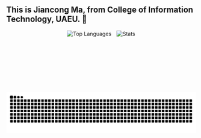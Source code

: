 ## This is Jiancong Ma, from College of Information Technology, UAEU. 👋

<p align="center">
  <img src="https://github-readme-stats.vercel.app/api/top-langs/?username=mjc030225&layout=compact" 
       alt="Top Languages" height="150" style="display: inline-block; margin-right: 10px;" />
  <img src="https://github-readme-stats.vercel.app/api?username=mjc030225&show_icons=true&include_all_commits=true&count_private=true" 
       alt="Stats" height="150" style="display: inline-block;" />
</p>

<picture>
  <source media="(prefers-color-scheme: dark)" srcset="https://raw.githubusercontent.com/mjc030225/mjc030225/output/github-contribution-grid-snake-dark.svg">
  <source media="(prefers-color-scheme: light)" srcset="https://raw.githubusercontent.com/mjc030225/mjc030225/output/github-contribution-grid-snake.svg">
  <img alt="github contribution grid snake animation" src="https://raw.githubusercontent.com/mjc030225/mjc030225/output/github-contribution-grid-snake.svg">
</picture>

